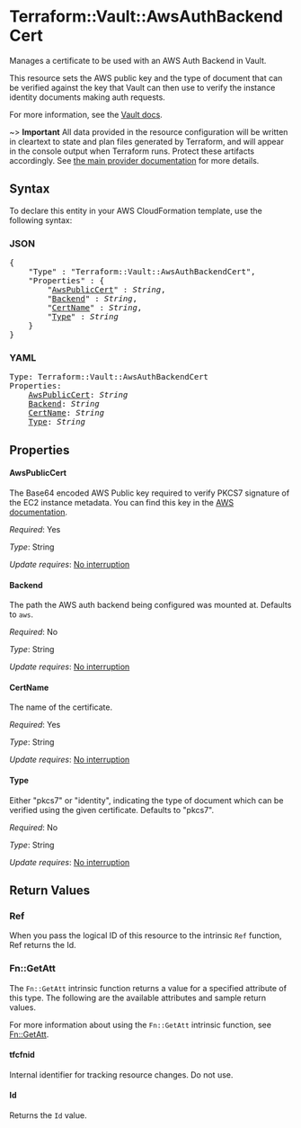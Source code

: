 # Terraform::Vault::AwsAuthBackendCert

Manages a certificate to be used with an AWS Auth Backend in Vault.

This resource sets the AWS public key and the type of document that can be
verified against the key that Vault can then use to verify the instance
identity documents making auth requests.

For more information, see the [Vault
docs](https://www.vaultproject.io/api/auth/aws/index.html#configure-client).

~> **Important** All data provided in the resource configuration will be
written in cleartext to state and plan files generated by Terraform, and will
appear in the console output when Terraform runs. Protect these artifacts
accordingly. See [the main provider documentation](../index.html) for more
details.

## Syntax

To declare this entity in your AWS CloudFormation template, use the following syntax:

### JSON

<pre>
{
    "Type" : "Terraform::Vault::AwsAuthBackendCert",
    "Properties" : {
        "<a href="#awspubliccert" title="AwsPublicCert">AwsPublicCert</a>" : <i>String</i>,
        "<a href="#backend" title="Backend">Backend</a>" : <i>String</i>,
        "<a href="#certname" title="CertName">CertName</a>" : <i>String</i>,
        "<a href="#type" title="Type">Type</a>" : <i>String</i>
    }
}
</pre>

### YAML

<pre>
Type: Terraform::Vault::AwsAuthBackendCert
Properties:
    <a href="#awspubliccert" title="AwsPublicCert">AwsPublicCert</a>: <i>String</i>
    <a href="#backend" title="Backend">Backend</a>: <i>String</i>
    <a href="#certname" title="CertName">CertName</a>: <i>String</i>
    <a href="#type" title="Type">Type</a>: <i>String</i>
</pre>

## Properties

#### AwsPublicCert

The  Base64 encoded AWS Public key required to
verify PKCS7 signature of the EC2 instance metadata. You can find this key in
the [AWS
documentation](http://docs.aws.amazon.com/AWSEC2/latest/UserGuide/instance-identity-documents.html).

_Required_: Yes

_Type_: String

_Update requires_: [No interruption](https://docs.aws.amazon.com/AWSCloudFormation/latest/UserGuide/using-cfn-updating-stacks-update-behaviors.html#update-no-interrupt)

#### Backend

The path the AWS auth backend being configured was
mounted at.  Defaults to `aws`.

_Required_: No

_Type_: String

_Update requires_: [No interruption](https://docs.aws.amazon.com/AWSCloudFormation/latest/UserGuide/using-cfn-updating-stacks-update-behaviors.html#update-no-interrupt)

#### CertName

The name of the certificate.

_Required_: Yes

_Type_: String

_Update requires_: [No interruption](https://docs.aws.amazon.com/AWSCloudFormation/latest/UserGuide/using-cfn-updating-stacks-update-behaviors.html#update-no-interrupt)

#### Type

Either "pkcs7" or "identity", indicating the type of
document which can be verified using the given certificate. Defaults to
"pkcs7".

_Required_: No

_Type_: String

_Update requires_: [No interruption](https://docs.aws.amazon.com/AWSCloudFormation/latest/UserGuide/using-cfn-updating-stacks-update-behaviors.html#update-no-interrupt)

## Return Values

### Ref

When you pass the logical ID of this resource to the intrinsic `Ref` function, Ref returns the Id.

### Fn::GetAtt

The `Fn::GetAtt` intrinsic function returns a value for a specified attribute of this type. The following are the available attributes and sample return values.

For more information about using the `Fn::GetAtt` intrinsic function, see [Fn::GetAtt](https://docs.aws.amazon.com/AWSCloudFormation/latest/UserGuide/intrinsic-function-reference-getatt.html).

#### tfcfnid

Internal identifier for tracking resource changes. Do not use.

#### Id

Returns the <code>Id</code> value.

